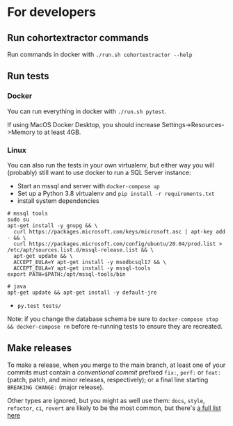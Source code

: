 # For developers

## Run cohortextractor commands
Run commands in docker with `./run.sh cohortextractor --help`


## Run tests

### Docker

You can run everything in docker with `./run.sh pytest`.

If using MacOS Docker Desktop, you should increase Settings->Resources->Memory to at least 4GB.

### Linux

You can also run the tests in your own virtualenv, but either way you
will (probably) still want to use docker to run a SQL Server instance:

* Start an mssql and server with `docker-compose up`
* Set up a Python 3.8 virtualenv and `pip install -r requirements.txt`
* install system dependencies
```
# mssql tools
sudo su
apt-get install -y gnupg && \
  curl https://packages.microsoft.com/keys/microsoft.asc | apt-key add - && \
  curl https://packages.microsoft.com/config/ubuntu/20.04/prod.list > /etc/apt/sources.list.d/mssql-release.list && \
  apt-get update && \
  ACCEPT_EULA=Y apt-get install -y msodbcsql17 && \
  ACCEPT_EULA=Y apt-get install -y mssql-tools
export PATH=$PATH:/opt/mssql-tools/bin

# java
apt-get update && apt-get install -y default-jre
```
* `py.test tests/`

Note: if you change the database schema
be sure to `docker-compose stop && docker-compose rm` before re-running
tests to ensure they are recreated.

## Make releases

To make a release, when you merge to the main branch, at least one of
your commits must contain a _conventional commit_ prefixed `fix:`,
`perf:` or `feat:` (patch, patch, and minor releases, respectively);
or a final line starting `BREAKING CHANGE:` (major release).

Other types are ignored, but you might as well use them: `docs`,
`style`, `refactor`, `ci`, `revert` are likely to be the most common,
but there's [a full list here](https://github.com/commitizen/conventional-commit-types/blob/master/index.json)
